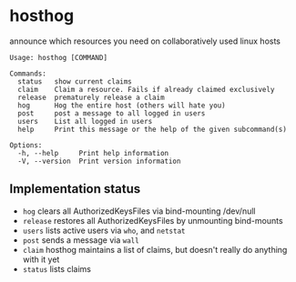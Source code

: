 # hosthog

announce which resources you need on collaboratively used linux hosts

```
Usage: hosthog [COMMAND]

Commands:
  status   show current claims
  claim    Claim a resource. Fails if already claimed exclusively
  release  prematurely release a claim
  hog      Hog the entire host (others will hate you)
  post     post a message to all logged in users
  users    List all logged in users
  help     Print this message or the help of the given subcommand(s)

Options:
  -h, --help     Print help information
  -V, --version  Print version information
```

## Implementation status

- `hog` clears all AuthorizedKeysFiles via bind-mounting /dev/null
- `release` restores all AuthorizedKeysFiles by unmounting bind-mounts
- `users` lists active users via `who`, and `netstat`
- `post` sends a message via `wall`
- `claim` hosthog maintains a list of claims, but doesn't really do anything with it yet
- `status` lists claims

